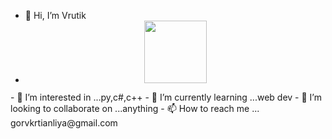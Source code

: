 - 👋 Hi, I’m Vrutik
- <div id="header" align="center">
  <img src="https://media.giphy.com/media/M9gbBd9nbDrOTu1Mqx/giphy.gif" width="100"/>
</div>
- 👀 I’m interested in ...py,c#,c++
- 🌱 I’m currently learning ...web dev
- 💞️ I’m looking to collaborate on ...anything
- 📫 How to reach me ... gorvkrtianliya@gmail.com

<!---
exp1x1/exp1x1 is a ✨ special ✨ repository because its `README.md` (this file) appears on your GitHub profile.
You can click the Preview link to take a look at your changes.
--->
